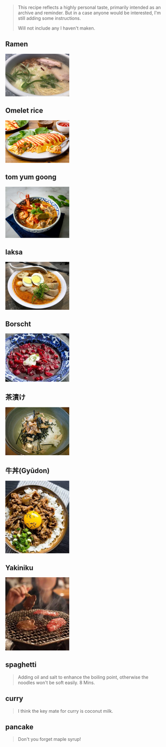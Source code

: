 > This recipe reflects a highly personal taste, primarily intended as an archive and reminder.
> But in a case anyone would be interested, I'm still adding some instructions.
>
> Will not include any I haven't maken.


## Ramen
<img width="200" src="https://github.com/Cathesilta/-recipe/blob/main/src/img/Ramen.jpg">

## Omelet rice
<img width="200" src="https://github.com/Cathesilta/-recipe/blob/main/src/img/omelet-rice-2031329-hero-01-a7e0906fd73b49739f28717d01e6cc33.jpg">

## tom yum goong
<img width="200" src="https://github.com/Cathesilta/-recipe/blob/main/src/img/tom-yum-goong-blog.jpg">

## laksa
<img width="200" src="https://github.com/Cathesilta/-recipe/blob/main/src/img/Curry_laksa.jpg">

## Borscht
<img width="200" src="https://github.com/Cathesilta/-recipe/blob/main/src/img/Borscht.webp">

## 茶漬け
<img width="200" src="https://github.com/Cathesilta/-recipe/blob/main/src/img/Sake_chazuke_by_matsukawa1971.jpg">

## 牛丼(Gyūdon)
<img width="200" src="https://github.com/Cathesilta/-recipe/blob/main/src/img/Gyudon.webp">

## Yakiniku
<img width="200" src="https://github.com/Cathesilta/-recipe/blob/main/src/img/Yakiniku.webp">

## spaghetti

>Adding oil and salt to enhance the boiling point, otherwise the noodles won't be soft easily. 8 Mins.

## curry

>I think the key mate for curry is coconut milk.

## pancake

>Don't you forget maple syrup!
